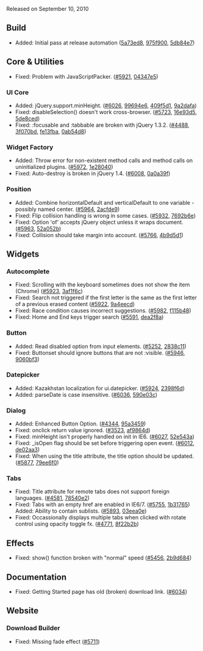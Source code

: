 <script>{
	"title": "jQuery UI 1.8.5 Changelog"
}</script>

Released on September 10, 2010

## Build

* Added: Initial pass at release automation ([5a73ed8](https://github.com/jquery/jquery-ui/commit/5a73ed8dec3c1fbb9ec6b309dab22571eec58988), [975f900](https://github.com/jquery/jquery-ui/commit/975f900e177eff0ca05f7df64a79263fd92cdd9d), [5db84e7](https://github.com/jquery/jquery-ui/commit/5db84e7db1ff76f72583d668bd62e04fb284fd11))

## Core &amp; Utilities

* Fixed: Problem with JavaScriptPacker. ([#5921](https://bugs.jqueryui.com/ticket/5921), [04347e5](https://github.com/jquery/jquery-ui/commit/04347e5a0daadf021995328616102816fb8b2d4c))

### UI Core

* Added: jQuery.support.minHeight. ([#6026](https://bugs.jqueryui.com/ticket/6026), [99694e6](https://github.com/jquery/jquery-ui/commit/99694e6fec88c0fbb10144f856073f01cd44091f), [409f5d1](https://github.com/jquery/jquery-ui/commit/409f5d1ba0fe572e8a208a550c42aed516fc4fe3), [9a2dafa](https://github.com/jquery/jquery-ui/commit/9a2dafa94828fc43537c6fbfd133be84ca55d04b))
* Fixed: disableSelection() doesn't work cross-browser. ([#5723](https://bugs.jqueryui.com/ticket/5723), [16e93d5](https://github.com/jquery/jquery-ui/commit/16e93d5189a5aed10df23e85b5d40b14d126eede), [5de8ced](https://github.com/jquery/jquery-ui/commit/5de8ced5d9e8b18d96cb2e3868123dd41402fc00))
* Fixed: :focusable and :tabbable are broken with jQuery 1.3.2. ([#4488](https://bugs.jqueryui.com/ticket/4488), [3f070bd](https://github.com/jquery/jquery-ui/commit/3f070bdc62a8d00ca6d8428b1a1fe9e39ff72c65), [fe13fba](https://github.com/jquery/jquery-ui/commit/fe13fbadd45b59fb67ce6b47c5aea6231596a7c7), [0ab54d8](https://github.com/jquery/jquery-ui/commit/0ab54d87dc521b73819a3ac480f7aa94365e52e2))

### Widget Factory

* Added: Throw error for non-existent method calls and method calls on uninitialized plugins. ([#5972](https://bugs.jqueryui.com/ticket/5972), [1e28040](https://github.com/jquery/jquery-ui/commit/1e28040cf358d0fe81ee83a2e35d7dbb65362afa))
* Fixed: Auto-destroy is broken in jQuery 1.4. ([#6008](https://bugs.jqueryui.com/ticket/6008), [0a0a39f](https://github.com/jquery/jquery-ui/commit/0a0a39f896f83412dc91bedd6819c3a3a0932302))

### Position

* Added: Combine horizontalDefault and verticalDefault to one variable - possibly named center. ([#5964](https://bugs.jqueryui.com/ticket/5964), [2acfde9](https://github.com/jquery/jquery-ui/commit/2acfde9e5e411ece98bf7877212f0100d1c8c489))
* Fixed: Flip collision handling is wrong in some cases. ([#5932](https://bugs.jqueryui.com/ticket/5932), [7692b6e](https://github.com/jquery/jquery-ui/commit/7692b6e65f27c9e37aaec45d92e120fbd43288d9))
* Fixed: Option 'of' accepts jQuery object unless it wraps document. ([#5963](https://bugs.jqueryui.com/ticket/5963), [52a052b](https://github.com/jquery/jquery-ui/commit/52a052be79d21aa519ccb513dc00a7c54868ef03))
* Fixed: Collision should take margin into account. ([#5766](https://bugs.jqueryui.com/ticket/5766), [4b9d5d1](https://github.com/jquery/jquery-ui/commit/4b9d5d1b5bd36726c6e49b105c0f75649cca1ae4))

## Widgets

### Autocomplete

* Fixed: Scrolling with the keyboard sometimes does not show the item (Chrome) ([#5923](https://bugs.jqueryui.com/ticket/5923), [3af1f6c](https://github.com/jquery/jquery-ui/commit/3af1f6c1ce7aedc35d3852422c891f7a2a545a47))
* Fixed: Search not triggered if the first letter is the same as the first letter of a previous erased content ([#5922](https://bugs.jqueryui.com/ticket/5922), [9a4eecd](https://github.com/jquery/jquery-ui/commit/9a4eecdf85bf0a3accd7acb9fead64d6b5aad18e))
* Fixed: Race condition causes incorrect suggestions. ([#5982](https://bugs.jqueryui.com/ticket/5982), [f115b48](https://github.com/jquery/jquery-ui/commit/f115b48d2bd79aff1f65fb895d1ebc9517d82edc))
* Fixed: Home and End keys trigger search ([#5591](https://bugs.jqueryui.com/ticket/5591), [dea2f8a](https://github.com/jquery/jquery-ui/commit/dea2f8a7fc1d7c1d8fbf69aa50d7c1f28c3f35b6))

### Button

* Added: Read disabled option from input elements. ([#5252](https://bugs.jqueryui.com/ticket/5252), [2838c11](https://github.com/jquery/jquery-ui/commit/2838c11ea8fa1bd8dfffe27a6e28dee6d3e0d423))
* Fixed: Buttonset should ignore buttons that are not :visible. ([#5946](https://bugs.jqueryui.com/ticket/5946), [9060bf3](https://github.com/jquery/jquery-ui/commit/9060bf3d09a547563e94815f9e0a1c4908ebd904))

### Datepicker

* Added: Kazakhstan localization for ui.datepicker. ([#5924](https://bugs.jqueryui.com/ticket/5924), [2398f6d](https://github.com/jquery/jquery-ui/commit/2398f6d23a477dec6bcda364b93e2055bbae7864))
* Added: parseDate is case insensitive. ([#6036](https://bugs.jqueryui.com/ticket/6036), [590e03c](https://github.com/jquery/jquery-ui/commit/590e03cc328879f67b2350b76b50ec34d559739e))

### Dialog

* Added: Enhanced Button Option. ([#4344](https://bugs.jqueryui.com/ticket/4344), [95a3459](https://github.com/jquery/jquery-ui/commit/95a34593f98217e3a99f223e2ef3ca0a0fa8343b))
* Fixed: onclick return value ignored. ([#3523](https://bugs.jqueryui.com/ticket/3523), [af9864d](https://github.com/jquery/jquery-ui/commit/af9864dcc439bf8d04f4ade248725cc217f66d56))
* Fixed: minHeight isn't properly handled on init in IE6. ([#6027](https://bugs.jqueryui.com/ticket/6027), [52e543a](https://github.com/jquery/jquery-ui/commit/52e543a63760d9e9ca17e04e796ca80646326f4a))
* Fixed: _isOpen flag should be set before triggering open event. ([#6012](https://bugs.jqueryui.com/ticket/6012), [de02aa3](https://github.com/jquery/jquery-ui/commit/de02aa34a80eec32ad19e0c83ac88073ee551483))
* Fixed: When using the title attribute, the title option should be updated. ([#5877](https://bugs.jqueryui.com/ticket/5877), [79ee6f0](https://github.com/jquery/jquery-ui/commit/79ee6f0d7b94b71d89f30019e66a1746696d5608))

### Tabs

* Fixed: Title attribute for remote tabs does not support foreign languages. ([#4581](https://bugs.jqueryui.com/ticket/4581), [78540e2](https://github.com/jquery/jquery-ui/commit/78540e2c0c19a39922d19846333740d416b5b487))
* Fixed: Tabs with an empty href are enabled in IE6/7. ([#5755](https://bugs.jqueryui.com/ticket/5755), [1b31765](https://github.com/jquery/jquery-ui/commit/1b3176565561ccbd0c904620ae97690aff41b90b))
Added: Ability to contain sublists. ([#5893](https://bugs.jqueryui.com/ticket/5893), [03eea0e](https://github.com/jquery/jquery-ui/commit/03eea0e39dc15b5fc8c811461dd7c08b9e09f660))
* Fixed: Occassionally displays multiple tabs when clicked with rotate control using opacity toggle fx. ([#4771](https://bugs.jqueryui.com/ticket/4771), [8f22b2b](https://github.com/jquery/jquery-ui/commit/8f22b2b6b3e7ecf0b1f49f81e1fd65e5b2c7a9cb))

## Effects

* Fixed: show() function broken with "normal" speed ([#5456](https://bugs.jqueryui.com/ticket/5456), [2b9d684](https://github.com/jquery/jquery-ui/commit/2b9d684d1aed0fb50fba916ff8c69be5cc3fa4ae))

## Documentation

* Fixed: Getting Started page has old (broken) download link. ([#6034](https://bugs.jqueryui.com/ticket/6034))

## Website

### Download Builder

* Fixed: Missing fade effect ([#5711](https://bugs.jqueryui.com/ticket/5711))
